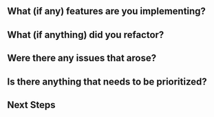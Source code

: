 **What (if any) features are you implementing?**
 -
 
**What (if anything) did you refactor?**
 -
 
**Were there any issues that arose?**
-

**Is there anything that needs to be prioritized?**
 -
 
**Next Steps**
 - 
